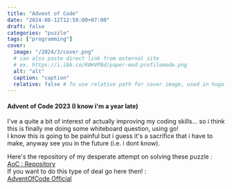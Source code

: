 ```yaml
---
title: "Advent of Code"
date: "2024-08-12T12:50:00+07:00"
draft: false
categories: "puzzle"
tags: ["programming"]
cover:
  image: "/2024/3/cover.png"
  # can also paste direct link from external site
  # ex. https://i.ibb.co/K0HVPBd/paper-mod-profilemode.png
  alt: "alt"
  caption: "caption"
  relative: false # To use relative path for cover image, used in hugo Page-bundles
---
```

#### Advent of Code 2023 (I know i'm a year late)
I've a quite a bit of interest of actually improving my coding skills... so i think this is finally me doing some whiteboard question, using go!  
I know this is going to be painful but i guess it's a sacrifice that i have to make, anyway see you in the future (i.e. i dont know).

Here's the repository of my desperate attempt on solving these puzzle :  
[AoC : Repository](https://github.com/Samestora/AdventOfCode.git)  
If you want to do this type of deal go here then! :  
[AdventOfCode Official](https://adventofcode.com/)
